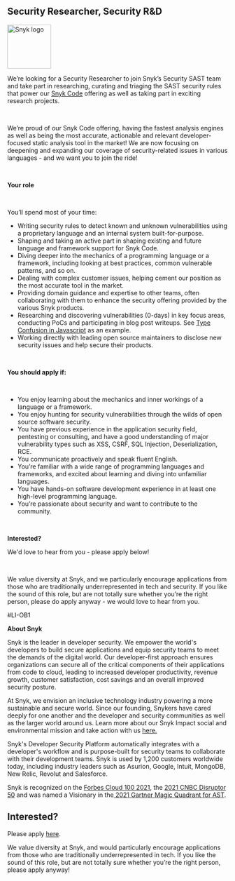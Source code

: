 Security Researcher, Security R&D
---

<img src="https://res.cloudinary.com/snyk/image/upload/v1537345894/press-kit/brand/logo-black.png" width="100" alt="Snyk logo" />

<p class="p1">We’re looking for a Security Researcher to join Snyk’s Security SAST team and take part in researching, curating and triaging the SAST security rules that power our <a href="https://snyk.io/blog/developer-first-sast-with-snyk-code/"><span class="s1">Snyk Code</span></a> offering as well as taking part in exciting research projects.&nbsp;</p>
<p class="p2">&nbsp;</p>
<p class="p1">We’re proud of our Snyk Code offering, having the fastest analysis engines as well as being the most accurate, actionable and relevant developer-focused static analysis tool in the market! We are now focusing on deepening and expanding our coverage of security-related issues in various languages - and we want you to join the ride!&nbsp;</p>
<p class="p3">&nbsp;</p>
<p class="p4"><strong>Your role</strong></p>
<p class="p5">&nbsp;</p>
<p class="p1">You’ll spend most of your time:</p>
<ul class="ul1">
<li class="li1">Writing security rules to detect known and unknown vulnerabilities using a proprietary language and an internal system built-for-purpose.&nbsp;</li>
<li class="li1">Shaping and taking an active part in shaping existing and future language and framework support for Snyk Code.</li>
<li class="li1">Diving deeper into the mechanics of a programming language or a framework, including looking at best practices, common vulnerable patterns, and so on.</li>
<li class="li1">Dealing with complex customer issues, helping cement our position as the most accurate tool in the market.</li>
<li class="li1">Providing domain guidance and expertise to other teams, often collaborating with them to enhance the security offering provided by the various Snyk products.</li>
<li class="li1">Researching and discovering vulnerabilities (0-days) in key focus areas, conducting PoCs and participating in blog post writeups. See <a href="https://snyk.io/blog/remediate-javascript-type-confusion-bypassed-input-validation/"><span class="s1">Type Confusion in Javascript</span></a> as an example.</li>
<li class="li1">Working directly with leading open source maintainers to disclose new security issues and help secure their products.</li>
</ul>
<p class="p2">&nbsp;</p>
<p class="p4"><strong>You should apply if:</strong></p>
<p class="p5">&nbsp;</p>
<ul class="ul1">
<li class="li1">You enjoy learning about the mechanics and inner workings of a language or a framework.</li>
<li class="li1">You enjoy hunting for security vulnerabilities through the wilds of open source software security.</li>
<li class="li1">You have previous experience in the application security field, pentesting or consulting, and have a good understanding of major vulnerability types such as XSS, CSRF, SQL Injection, Deserialization, RCE.</li>
<li class="li1">You communicate proactively and speak fluent English.</li>
<li class="li1">You’re familiar with a wide range of programming languages and frameworks, and excited about learning and diving into unfamiliar languages.</li>
<li class="li1">You have hands-on software development experience in at least one high-level programming language.</li>
<li class="li1">You’re passionate about security and want to contribute to the community.</li>
</ul>
<p class="p2">&nbsp;</p>
<p class="p4"><strong>Interested?</strong></p>
<p class="p1">We'd love to hear from you - please apply below!</p>
<p class="p2">&nbsp;</p>
<p class="p1">We value diversity at Snyk, and we particularly encourage applications from those who are traditionally underrepresented in tech and security. If you like the sound of this role, but are not totally sure whether you’re the right person, please do apply anyway - we would love to hear from you.</p>
<p class="p1">#LI-OB1</p><div class="content-conclusion"><p><strong>About Snyk</strong></p>
<p><span style="font-weight: 400;">Snyk is the leader in developer security. We empower the world's developers to build secure applications and equip security teams to meet the demands of the digital world. Our developer-first approach ensures organizations can secure all of the critical components of their applications from code to cloud, leading to increased developer productivity, revenue growth, customer satisfaction, cost savings and an overall improved security posture.&nbsp;</span></p>
<p><span style="font-weight: 400;">At Snyk, we envision an inclusive technology industry powering a more sustainable and secure world.</span> <span style="font-weight: 400;">Since our founding, Snykers have cared deeply for one another and the developer and security communities as well as the larger world around us. Learn more about our Snyk Impact social and environmental mission and take action with us </span><a href="https://snyk.io/about/snyk-impact/"><span style="font-weight: 400;">here.</span></a></p>
<p><span style="font-weight: 400;">Snyk's Developer Security Platform automatically integrates with a developer's workflow and is purpose-built for security teams to collaborate with their development teams. Snyk is used by 1,200 customers worldwide today, including industry leaders such as Asurion, Google, Intuit, MongoDB, New Relic, Revolut and Salesforce.</span></p>
<p><span style="font-weight: 400;">Snyk is recognized on the </span><a href="https://www.forbes.com/cloud100/#6f24b5ba5f94"><span style="font-weight: 400;">Forbes Cloud 100 2021</span></a><span style="font-weight: 400;">, the </span><a href="https://www.cnbc.com/2021/05/25/these-are-the-2021-cnbc-disruptor-50-companies.html"><span style="font-weight: 400;">2021 CNBC Disruptor 50</span></a><span style="font-weight: 400;"> and was named a Visionary in the</span><a href="https://snyk.io/blog/snyk-visionary-2021-gartner-magic-quadrant-for-ast/"><span style="font-weight: 400;"> 2021 Gartner Magic Quadrant for AST</span></a><span style="font-weight: 400;">.</span></p></div>

Interested?
---

Please apply [here](https://boards.greenhouse.io/snyk/jobs/5827769002#app).

We value diversity at Snyk, and would particularly encourage applications from those who are traditionally underrepresented in tech.
If you like the sound of this role, but are not totally sure whether you’re the right person, please apply anyway!

